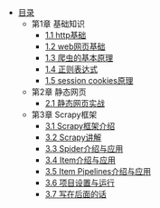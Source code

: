 * [目录](README.md)
    * 第1章 基础知识
      * [1.1 http基础](chapter01/section01.md)
      * [1.2 web网页基础](chapter01/section02.md)
      * [1.3 爬虫的基本原理](chapter01/section03.md)
      * [1.4 正则表达式](chapter01/section04.md)
      * [1.5 session cookies原理](chapter01/section05.md)
    * 第2章 静态网页
      * [2.1 静态网页实战](chapter02/section01.md) 
    * 第3章 Scrapy框架
      * [3.1 Scrapy框架介绍](chapter03/section01.md)
      * [3.2 Scrapy讲解](chapter03/section02.md)
      * [3.3 Spider介绍与应用](chapter03/section03.md)
      * [3.4 Item介绍与应用](chapter03/section04.md)
      * [3.5 Item Pipelines介绍与应用](chapter03/section05.md)
      * [3.6 项目设置与运行](chapter03/section06.md)
      * [3.7 写在后面的话](chapter03/section07.md)